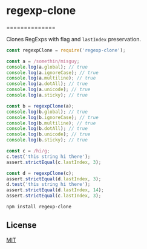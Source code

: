 # regexp-clone

==============

Clones RegExps with flag and `lastIndex` preservation.

```js
const regexpClone = require('regexp-clone');

const a = /somethin/misguy;
console.log(a.global); // true
console.log(a.ignoreCase); // true
console.log(a.multiline); // true
console.log(a.dotAll); // true
console.log(a.unicode); // true
console.log(a.sticky); // true

const b = regexpClone(a);
console.log(b.global); // true
console.log(b.ignoreCase); // true
console.log(b.multiline); // true
console.log(b.dotAll); // true
console.log(b.unicode); // true
console.log(b.sticky); // true

const c = /hi/g;
c.test('this string hi there');
assert.strictEqual(c.lastIndex, 3);

const d = regexpClone(c);
assert.strictEqual(d.lastIndex, 3);
d.test('this string hi there');
assert.strictEqual(d.lastIndex, 14);
assert.strictEqual(c.lastIndex, 3);
```

```
npm install regexp-clone
```

## License

[MIT](https://github.com/aheckmann/regexp-clone/blob/master/LICENSE)
